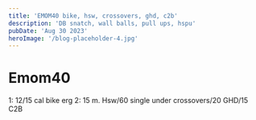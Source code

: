 ```yaml
---
title: 'EMOM40 bike, hsw, crossovers, ghd, c2b'
description: 'DB snatch, wall balls, pull ups, hspu'
pubDate: 'Aug 30 2023'
heroImage: '/blog-placeholder-4.jpg'
---
```

# Emom40
1: 12/15 cal bike erg 
2: 15 m. Hsw/60 single under crossovers/20 GHD/15 C2B
